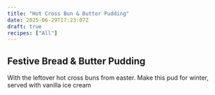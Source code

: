 ```yaml
---
title: "Hot Cross Bun & Butter Pudding"
date: 2025-06-29T17:23:07Z
draft: true
recipes: ["All"]
---
```


## Festive Bread & Butter Pudding

With the leftover hot cross buns from easter. Make this pud for winter, served with vanilla ice cream
